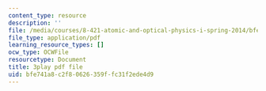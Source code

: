```yaml
---
content_type: resource
description: ''
file: /media/courses/8-421-atomic-and-optical-physics-i-spring-2014/bfe741a8c2f80626359ffc31f2ede4d9_NOE2GDmSbDQ.pdf
file_type: application/pdf
learning_resource_types: []
ocw_type: OCWFile
resourcetype: Document
title: 3play pdf file
uid: bfe741a8-c2f8-0626-359f-fc31f2ede4d9
---
```

